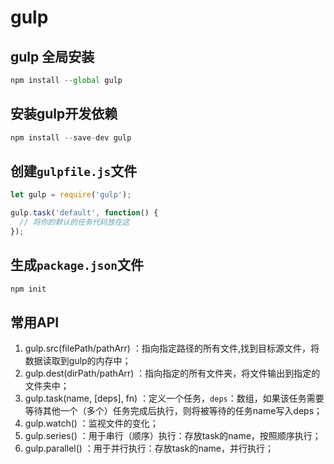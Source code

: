 # gulp

## gulp 全局安装
```javascript
npm install --global gulp
```
## 安装gulp开发依赖
```javascript
npm install --save-dev gulp
```

## 创建`gulpfile.js`文件
```javascript
let gulp = require('gulp');

gulp.task('default', function() {
  // 将你的默认的任务代码放在这
});
```

## 生成`package.json`文件
```javascript
npm init
```
## 常用API
1. gulp.src(filePath/pathArr) ：指向指定路径的所有文件,找到目标源文件，将数据读取到gulp的内存中；
2. gulp.dest(dirPath/pathArr) ：指向指定的所有文件夹，将文件输出到指定的文件夹中；
3. gulp.task(name, [deps], fn) ：定义一个任务，`deps`：数组，如果该任务需要等待其他一个（多个）任务完成后执行，则将被等待的任务name写入deps；
4. gulp.watch() ：监视文件的变化；
5. gulp.series() ：用于串行（顺序）执行：存放task的name，按照顺序执行；
6. gulp.parallel() ：用于并行执行：存放task的name，并行执行；

